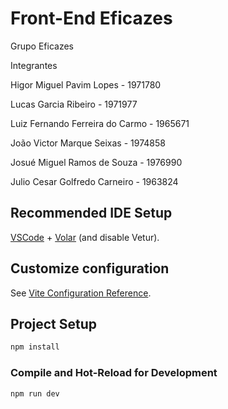 # Front-End Eficazes

Grupo Eficazes

Integrantes

Higor Miguel Pavim Lopes - 1971780

Lucas Garcia Ribeiro - 1971977

Luiz Fernando Ferreira do Carmo - 1965671

João Victor Marque Seixas - 1974858

Josué Miguel Ramos de Souza - 1976990

Julio Cesar Golfredo Carneiro - 1963824 


## Recommended IDE Setup

[VSCode](https://code.visualstudio.com/) + [Volar](https://marketplace.visualstudio.com/items?itemName=Vue.volar) (and disable Vetur).

## Customize configuration

See [Vite Configuration Reference](https://vitejs.dev/config/).

## Project Setup

```sh
npm install
```

### Compile and Hot-Reload for Development

```sh
npm run dev
```




